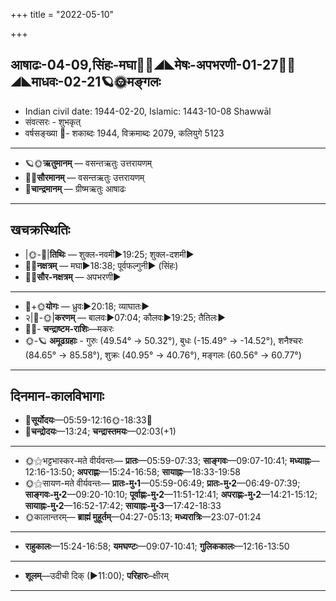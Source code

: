 +++
title = "2022-05-10"

+++
## आषाढः-04-09,सिंहः-मघा🌛🌌◢◣मेषः-अपभरणी-01-27🌌🌞◢◣माधवः-02-21🪐🌞मङ्गलः
- Indian civil date: 1944-02-20, Islamic: 1443-10-08 Shawwāl
- संवत्सरः - शुभकृत्
- वर्षसङ्ख्या 🌛- शकाब्दः 1944, विक्रमाब्दः 2079, कलियुगे 5123
___________________
- 🪐🌞**ऋतुमानम्** — वसन्तऋतुः उत्तरायणम्
- 🌌🌞**सौरमानम्** — वसन्तऋतुः उत्तरायणम्
- 🌛**चान्द्रमानम्** — ग्रीष्मऋतुः आषाढः
___________________


## खचक्रस्थितिः
- |🌞-🌛|**तिथिः** — शुक्ल-नवमी►19:25; शुक्ल-दशमी►  
- 🌌🌛**नक्षत्रम्** — मघा►18:38; पूर्वफल्गुनी► (सिंहः)  
- 🌌🌞**सौर-नक्षत्रम्** — अपभरणी►  
___________________
- 🌛+🌞**योगः** — ध्रुवः►20:18; व्याघातः►  
- २|🌛-🌞|**करणम्** — बालवः►07:04; कौलवः►19:25; तैतिलः►  
- 🌌🌛- **चन्द्राष्टम-राशिः**—मकरः  
- 🌞-🪐 **अमूढग्रहाः** - गुरुः (49.54° → 50.32°), बुधः (-15.49° → -14.52°), शनैश्चरः (84.65° → 85.58°), शुक्रः (40.95° → 40.76°), मङ्गलः (60.56° → 60.77°)
___________________


## दिनमान-कालविभागाः
- 🌅**सूर्योदयः**—05:59-12:16🌞️-18:33🌇  
- 🌛**चन्द्रोदयः**—13:24; **चन्द्रास्तमयः**—02:03(+1)  
___________________
- 🌞⚝भट्टभास्कर-मते वीर्यवन्तः— **प्रातः**—05:59-07:33; **साङ्गवः**—09:07-10:41; **मध्याह्नः**—12:16-13:50; **अपराह्णः**—15:24-16:58; **सायाह्नः**—18:33-19:58  
- 🌞⚝सायण-मते वीर्यवन्तः— **प्रातः-मु॰1**—05:59-06:49; **प्रातः-मु॰2**—06:49-07:39; **साङ्गवः-मु॰2**—09:20-10:10; **पूर्वाह्णः-मु॰2**—11:51-12:41; **अपराह्णः-मु॰2**—14:21-15:12; **सायाह्नः-मु॰2**—16:52-17:42; **सायाह्नः-मु॰3**—17:42-18:33  
- 🌞कालान्तरम्— **ब्राह्मं मुहूर्तम्**—04:27-05:13; **मध्यरात्रिः**—23:07-01:24  
___________________
- **राहुकालः**—15:24-16:58; **यमघण्टः**—09:07-10:41; **गुलिककालः**—12:16-13:50  
___________________
- **शूलम्**—उदीची दिक् (►11:00); **परिहारः**–क्षीरम्  
___________________
